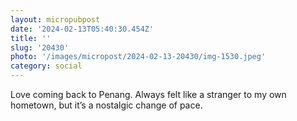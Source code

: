 ```yaml
---
layout: micropubpost
date: '2024-02-13T05:40:30.454Z'
title: ''
slug: '20430'
photo: '/images/micropost/2024-02-13-20430/img-1530.jpeg'
category: social
---
```

Love coming back to Penang. Always felt like a stranger to my own hometown, but it’s a nostalgic change of pace.
